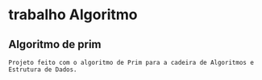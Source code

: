 # trabalho Algoritmo
## Algoritmo de prim

```
Projeto feito com o algoritmo de Prim para a cadeira de Algoritmos e Estrutura de Dados.
```
